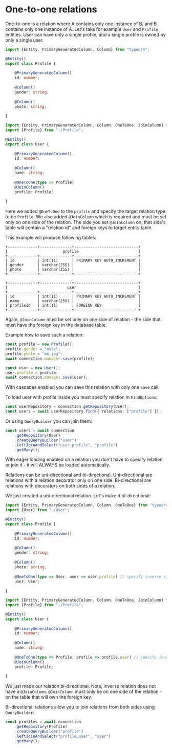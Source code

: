 # One-to-one relations

One-to-one is a relation where A contains only one instance of B, and B contains only one instance of A.
Let's take for example `User` and `Profile` entities.
User can have only a single profile, and a single profile is owned by only a single user.

```typescript
import {Entity, PrimaryGeneratedColumn, Column} from "typeorm";

@Entity()
export class Profile {
    
    @PrimaryGeneratedColumn()
    id: number;
    
    @Column()
    gender: string;
    
    @Column()
    photo: string;
    
}
```

```typescript
import {Entity, PrimaryGeneratedColumn, Column, OneToOne, JoinColumn} from "typeorm";
import {Profile} from "./Profile";

@Entity()
export class User {
    
    @PrimaryGeneratedColumn()
    id: number;
    
    @Column()
    name: string;
    
    @OneToOne(type => Profile)
    @JoinColumn()
    profile: Profile;
    
}
```

Here we added `@OneToOne` to the `profile` and specify the target relation type to be `Profile`.
We also added `@JoinColumn` which is required and must be set only on one side of the relation.
The side you set `@JoinColumn` on, that side's table will contain a "relation id" and foreign keys to target entity table.

This example will produce following tables:

```shell
+-------------+--------------+----------------------------+
|                        profile                          |
+-------------+--------------+----------------------------+
| id          | int(11)      | PRIMARY KEY AUTO_INCREMENT |
| gender      | varchar(255) |                            |
| photo       | varchar(255) |                            |
+-------------+--------------+----------------------------+

+-------------+--------------+----------------------------+
|                          user                           |
+-------------+--------------+----------------------------+
| id          | int(11)      | PRIMARY KEY AUTO_INCREMENT |
| name        | varchar(255) |                            |
| profileId   | int(11)      | FOREIGN KEY                |
+-------------+--------------+----------------------------+
```

Again, `@JoinColumn` must be set only on one side of relation - the side that must have the foreign key in the database table.

Example how to save such a relation:

```typescript
const profile = new Profile();
profile.gender = "male";
profile.photo = "me.jpg";
await connection.manager.save(profile);

const user = new User();
user.profile = profile;
await connection.manager.save(user);
```

With cascades enabled you can save this relation with only one `save` call.

To load user with profile inside you must specify relation in `FindOptions`:
 
```typescript
const userRepository = connection.getRepository(User);
const users = await userRepository.find({ relations: ["profile"] });
```

Or using `QueryBuilder` you can join them:

```typescript
const users = await connection
    .getRepository(User)
    .createQueryBuilder("user")
    .leftJoinAndSelect("user.profile", "profile")
    .getMany();
```

With eager loading enabled on a relation you don't have to specify relation or join it - it will ALWAYS be loaded automatically.

Relations can be uni-directional and bi-directional. 
Uni-directional are relations with a relation decorator only on one side.
Bi-directional are relations with decorators on both sides of a relation.

We just created a uni-directional relation. Let's make it bi-directional:

```typescript
import {Entity, PrimaryGeneratedColumn, Column, OneToOne} from "typeorm";
import {User} from "./User";

@Entity()
export class Profile {
    
    @PrimaryGeneratedColumn()
    id: number;
    
    @Column()
    gender: string;
    
    @Column()
    photo: string;
    
    @OneToOne(type => User, user => user.profile) // specify inverse side as a second parameter
    user: User;
    
}
```

```typescript
import {Entity, PrimaryGeneratedColumn, Column, OneToOne, JoinColumn} from "typeorm";
import {Profile} from "./Profile";

@Entity()
export class User {
    
    @PrimaryGeneratedColumn()
    id: number;
    
    @Column()
    name: string;
    
    @OneToOne(type => Profile, profile => profile.user) // specify inverse side as a second parameter
    @JoinColumn()
    profile: Profile;
    
}
```

We just made our relation bi-directional. Note, inverse relation does not have a `@JoinColumn`.
`@JoinColumn` must only be on one side of the relation -  on the table that will own the foreign key.

Bi-directional relations allow you to join relations from both sides using `QueryBuilder`: 

```typescript
const profiles = await connection
    .getRepository(Profile)
    .createQueryBuilder("profile")
    .leftJoinAndSelect("profile.user", "user")
    .getMany();
```
